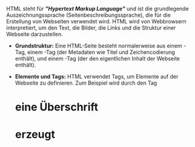 
HTML steht für ***"Hypertext Markup Language"*** und ist die grundlegende Auszeichnungssprache (Seitenbeschreibungssprache), die für die Erstellung von Webseiten verwendet wird. HTML wird von Webbrowsern interpretiert, um den Text, die Bilder, die Links und die Struktur einer Webseite darzustellen.

 - **Grundstruktur:**
		 Eine HTML-Seite besteht normalerweise aus einem <html>-Tag, einem <head>-Tag (der Metadaten wie Titel und Zeichencodierung enthält), und einem <body>-Tag (der den eigentlichen Inhalt der Webseite enthält).

 - **Elemente und Tags:**
		 HTML verwendet Tags, um Elemente auf der Webseite zu definieren. Zum Beispiel wird durch den Tag <h1>eine Überschrift<h1> erzeugt
